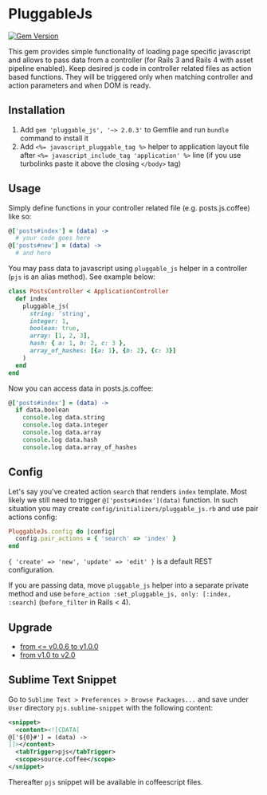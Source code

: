 # PluggableJs 

[![Gem Version](https://badge.fury.io/rb/pluggable_js.svg)](http://badge.fury.io/rb/pluggable_js)

This gem provides simple functionality of loading page specific javascript and allows to pass data from a controller (for Rails 3 and Rails 4 with asset pipeline enabled). Keep desired js code in controller related files as action based functions. They will be triggered only when matching controller and action parameters and when DOM is ready.

## Installation

1. Add `gem 'pluggable_js', '~> 2.0.3'` to Gemfile and run `bundle` command to install it
2. Add `<%= javascript_pluggable_tag %>` helper to application layout file after `<%= javascript_include_tag 'application' %>` line (if you use turbolinks paste it above the closing `</body>` tag)

## Usage

Simply define functions in your controller related file (e.g. posts.js.coffee) like so:

```coffeescript
@['posts#index'] = (data) ->
  # your code goes here
@['posts#new'] = (data) ->
  # and here
```

You may pass data to javascript using `pluggable_js` helper in a controller (`pjs` is an alias method). See example below:

```ruby
class PostsController < ApplicationController
  def index
    pluggable_js(
      string: 'string',
      integer: 1,
      boolean: true,
      array: [1, 2, 3],
      hash: { a: 1, b: 2, c: 3 },
      array_of_hashes: [{a: 1}, {b: 2}, {c: 3}]
    )
  end
end
```

Now you can access data in posts.js.coffee:

```coffeescript
@['posts#index'] = (data) ->
  if data.boolean
    console.log data.string
    console.log data.integer
    console.log data.array
    console.log data.hash
    console.log data.array_of_hashes
```

## Config

Let's say you've created action `search` that renders `index` template. Most likely we still need to trigger `@['posts#index'](data)` function. In such situation you may create `config/initializers/pluggable_js.rb` and use pair actions config:

```ruby
PluggableJs.config do |config|
  config.pair_actions = { 'search' => 'index' }
end
```

`{ 'create' => 'new', 'update' => 'edit' }` is a default REST configuration.

If you are passing data, move `pluggable_js` helper into a separate private method and use `before_action :set_pluggable_js, only: [:index, :search]` (`before_filter` in Rails < 4).

## Upgrade

* [from <= v0.0.6 to v1.0.0](https://github.com/peresleguine/pluggable_js/wiki/Upgrade-from-v0.0.6-or-less-to-v1.0.0)
* [from v1.0 to v2.0](https://github.com/peresleguine/pluggable_js/wiki/Upgrade-from-v1.0-to-v2.0)

## Sublime Text Snippet

Go to `Sublime Text > Preferences > Browse Packages...` and save under `User` directory `pjs.sublime-snippet` with the following content:

```xml
<snippet>
  <content><![CDATA[
@['${0}#'] = (data) ->
]]></content>
  <tabTrigger>pjs</tabTrigger>
  <scope>source.coffee</scope>
</snippet>
```

Thereafter `pjs` snippet will be available in coffeescript files.
